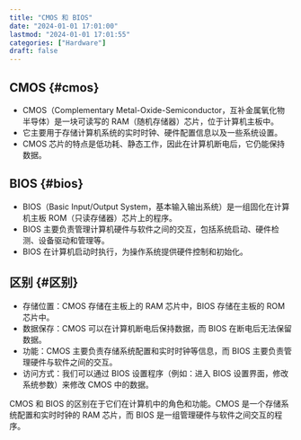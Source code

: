 ```yaml
---
title: "CMOS 和 BIOS"
date: "2024-01-01 17:01:00"
lastmod: "2024-01-01 17:01:55"
categories: ["Hardware"]
draft: false
---
```


## CMOS {#cmos}

-   CMOS（Complementary Metal-Oxide-Semiconductor，互补金属氧化物半导体）是一块可读写的 RAM（随机存储器）芯片，位于计算机主板中。
-   它主要用于存储计算机系统的实时时钟、硬件配置信息以及一些系统设置。
-   CMOS 芯片的特点是低功耗、静态工作，因此在计算机断电后，它仍能保持数据。


## BIOS {#bios}

-   BIOS（Basic Input/Output System，基本输入输出系统）是一组固化在计算机主板 ROM（只读存储器）芯片上的程序。
-   BIOS 主要负责管理计算机硬件与软件之间的交互，包括系统启动、硬件检测、设备驱动和管理等。
-   BIOS 在计算机启动时执行，为操作系统提供硬件控制和初始化。


## 区别 {#区别}

-   存储位置：CMOS 存储在主板上的 RAM 芯片中，BIOS 存储在主板的 ROM 芯片中。
-   数据保存：CMOS 可以在计算机断电后保持数据，而 BIOS 在断电后无法保留数据。
-   功能：CMOS 主要负责存储系统配置和实时时钟等信息，而 BIOS 主要负责管理硬件与软件之间的交互。
-   访问方式：我们可以通过 BIOS 设置程序（例如：进入 BIOS 设置界面，修改系统参数）来修改 CMOS 中的数据。

CMOS 和 BIOS 的区别在于它们在计算机中的角色和功能。CMOS 是一个存储系统配置和实时时钟的 RAM 芯片，而 BIOS 是一组管理硬件与软件之间交互的程序。